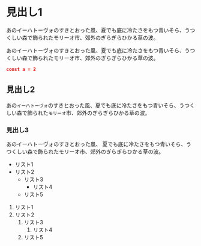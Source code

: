 # 見出し1
あのイーハトーヴォのすきとおった風、夏でも底に冷たさをもつ青いそら、うつくしい森で飾られたモリーオ市、郊外のぎらぎらひかる草の波。
<!-- 未対応のブロックタイプ: image -->
あのイーハトーヴォのすきとおった風、夏でも底に冷たさをもつ青いそら、うつくしい森で飾られたモリーオ市、郊外のぎらぎらひかる草の波。
```json
const a = 2
```
## 見出し2
あの`イーハトーヴォ`のすきとおった風、夏でも底に冷たさをもつ青いそら、うつくしい森で飾られた`モリーオ`市、郊外のぎらぎらひかる草の波。
### 見出し3
あのイーハトーヴォのすきとおった風、
夏でも底に冷たさをもつ青いそら、うつくしい森で飾られたモリーオ市、郊外のぎらぎらひかる草の波。
- リスト1
- リスト2
    - リスト3
        - リスト4
    - リスト5
1. リスト1
1. リスト2
    1. リスト3
        1. リスト4
    1. リスト5
